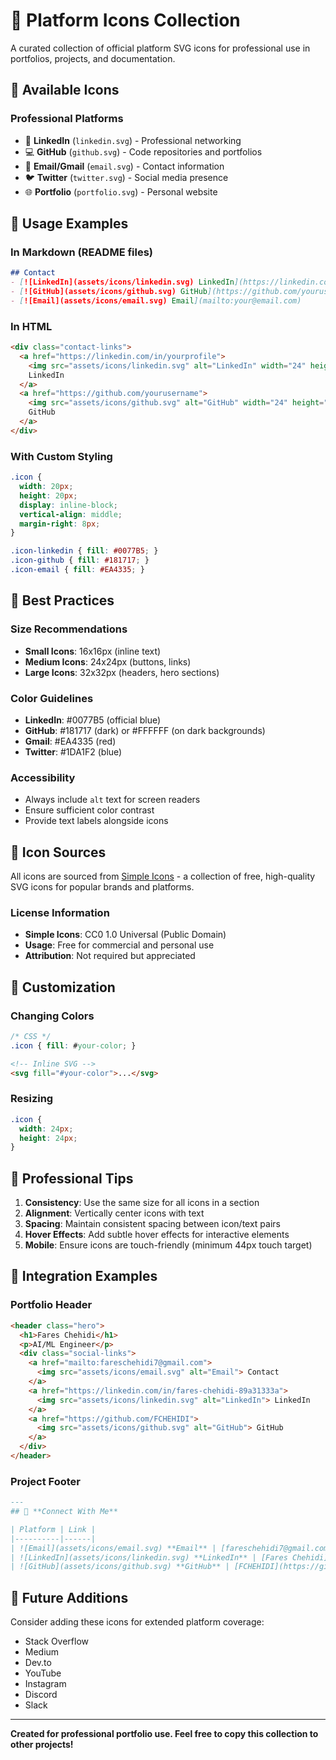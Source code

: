 # 🎨 **Platform Icons Collection**

A curated collection of official platform SVG icons for professional use in portfolios, projects, and documentation.

## 📁 **Available Icons**

### **Professional Platforms**
- 💼 **LinkedIn** (`linkedin.svg`) - Professional networking
- 💻 **GitHub** (`github.svg`) - Code repositories and portfolios
- 📧 **Email/Gmail** (`email.svg`) - Contact information
- 🐦 **Twitter** (`twitter.svg`) - Social media presence
- 🌐 **Portfolio** (`portfolio.svg`) - Personal website

## 🚀 **Usage Examples**

### **In Markdown (README files)**
```markdown
## Contact
- [![LinkedIn](assets/icons/linkedin.svg) LinkedIn](https://linkedin.com/in/yourprofile)
- [![GitHub](assets/icons/github.svg) GitHub](https://github.com/yourusername)
- [![Email](assets/icons/email.svg) Email](mailto:your@email.com)
```

### **In HTML**
```html
<div class="contact-links">
  <a href="https://linkedin.com/in/yourprofile">
    <img src="assets/icons/linkedin.svg" alt="LinkedIn" width="24" height="24">
    LinkedIn
  </a>
  <a href="https://github.com/yourusername">
    <img src="assets/icons/github.svg" alt="GitHub" width="24" height="24">
    GitHub
  </a>
</div>
```

### **With Custom Styling**
```css
.icon {
  width: 20px;
  height: 20px;
  display: inline-block;
  vertical-align: middle;
  margin-right: 8px;
}

.icon-linkedin { fill: #0077B5; }
.icon-github { fill: #181717; }
.icon-email { fill: #EA4335; }
```

## 🎯 **Best Practices**

### **Size Recommendations**
- **Small Icons**: 16x16px (inline text)
- **Medium Icons**: 24x24px (buttons, links)
- **Large Icons**: 32x32px (headers, hero sections)

### **Color Guidelines**
- **LinkedIn**: #0077B5 (official blue)
- **GitHub**: #181717 (dark) or #FFFFFF (on dark backgrounds)
- **Gmail**: #EA4335 (red)
- **Twitter**: #1DA1F2 (blue)

### **Accessibility**
- Always include `alt` text for screen readers
- Ensure sufficient color contrast
- Provide text labels alongside icons

## 📂 **Icon Sources**

All icons are sourced from [Simple Icons](https://simpleicons.org/) - a collection of free, high-quality SVG icons for popular brands and platforms.

### **License Information**
- **Simple Icons**: CC0 1.0 Universal (Public Domain)
- **Usage**: Free for commercial and personal use
- **Attribution**: Not required but appreciated

## 🔧 **Customization**

### **Changing Colors**
```css
/* CSS */
.icon { fill: #your-color; }
```

```html
<!-- Inline SVG -->
<svg fill="#your-color">...</svg>
```

### **Resizing**
```css
.icon {
  width: 24px;
  height: 24px;
}
```

## 🌟 **Professional Tips**

1. **Consistency**: Use the same size for all icons in a section
2. **Alignment**: Vertically center icons with text
3. **Spacing**: Maintain consistent spacing between icon/text pairs
4. **Hover Effects**: Add subtle hover effects for interactive elements
5. **Mobile**: Ensure icons are touch-friendly (minimum 44px touch target)

## 🚀 **Integration Examples**

### **Portfolio Header**
```html
<header class="hero">
  <h1>Fares Chehidi</h1>
  <p>AI/ML Engineer</p>
  <div class="social-links">
    <a href="mailto:fareschehidi7@gmail.com">
      <img src="assets/icons/email.svg" alt="Email"> Contact
    </a>
    <a href="https://linkedin.com/in/fares-chehidi-89a31333a">
      <img src="assets/icons/linkedin.svg" alt="LinkedIn"> LinkedIn
    </a>
    <a href="https://github.com/FCHEHIDI">
      <img src="assets/icons/github.svg" alt="GitHub"> GitHub
    </a>
  </div>
</header>
```

### **Project Footer**
```markdown
---
## 🤝 **Connect With Me**

| Platform | Link |
|----------|------|
| ![Email](assets/icons/email.svg) **Email** | [fareschehidi7@gmail.com](mailto:fareschehidi7@gmail.com) |
| ![LinkedIn](assets/icons/linkedin.svg) **LinkedIn** | [Fares Chehidi](https://linkedin.com/in/fares-chehidi-89a31333a) |
| ![GitHub](assets/icons/github.svg) **GitHub** | [FCHEHIDI](https://github.com/FCHEHIDI) |
```

## 🔄 **Future Additions**

Consider adding these icons for extended platform coverage:
- Stack Overflow
- Medium
- Dev.to
- YouTube
- Instagram
- Discord
- Slack

---

**Created for professional portfolio use. Feel free to copy this collection to other projects!**
